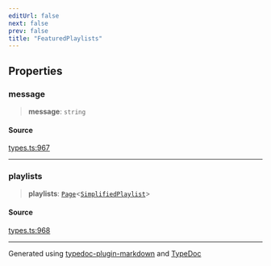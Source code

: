 ```yaml
---
editUrl: false
next: false
prev: false
title: "FeaturedPlaylists"
---
```


## Properties

### message

> **message**: `string`

#### Source

[types.ts:967](https://github.com/fostertheweb/spotify-web-sdk/blob/b2835c1/src/types.ts#L967)

***

### playlists

> **playlists**: [`Page`](/api/interfaces/page/)\<[`SimplifiedPlaylist`](/api/interfaces/simplifiedplaylist/)\>

#### Source

[types.ts:968](https://github.com/fostertheweb/spotify-web-sdk/blob/b2835c1/src/types.ts#L968)

***

Generated using [typedoc-plugin-markdown](https://www.npmjs.com/package/typedoc-plugin-markdown) and [TypeDoc](https://typedoc.org/)
